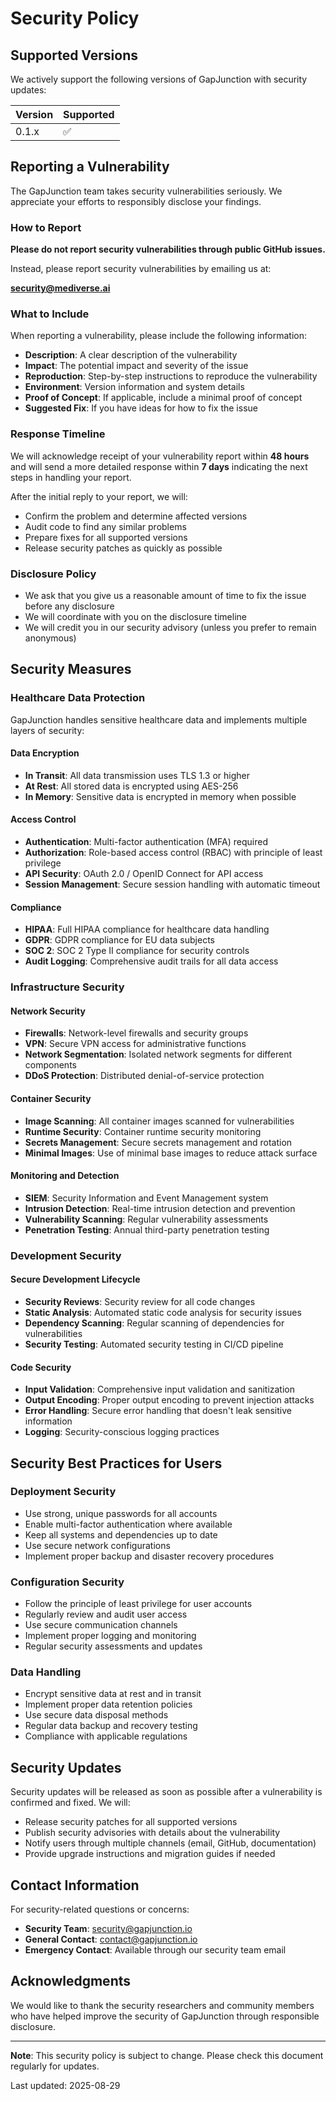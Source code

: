 # Security Policy

## Supported Versions

We actively support the following versions of GapJunction with security updates:

| Version | Supported          |
| ------- | ------------------ |
| 0.1.x   | :white_check_mark: |

## Reporting a Vulnerability

The GapJunction team takes security vulnerabilities seriously. We appreciate your efforts to responsibly disclose your findings.

### How to Report

**Please do not report security vulnerabilities through public GitHub issues.**

Instead, please report security vulnerabilities by emailing us at:

**<security@mediverse.ai>**

### What to Include

When reporting a vulnerability, please include the following information:

- **Description**: A clear description of the vulnerability
- **Impact**: The potential impact and severity of the issue
- **Reproduction**: Step-by-step instructions to reproduce the vulnerability
- **Environment**: Version information and system details
- **Proof of Concept**: If applicable, include a minimal proof of concept
- **Suggested Fix**: If you have ideas for how to fix the issue

### Response Timeline

We will acknowledge receipt of your vulnerability report within **48 hours** and will send a more detailed response within **7 days** indicating the next steps in handling your report.

After the initial reply to your report, we will:

- Confirm the problem and determine affected versions
- Audit code to find any similar problems
- Prepare fixes for all supported versions
- Release security patches as quickly as possible

### Disclosure Policy

- We ask that you give us a reasonable amount of time to fix the issue before any disclosure
- We will coordinate with you on the disclosure timeline
- We will credit you in our security advisory (unless you prefer to remain anonymous)

## Security Measures

### Healthcare Data Protection

GapJunction handles sensitive healthcare data and implements multiple layers of security:

#### Data Encryption

- **In Transit**: All data transmission uses TLS 1.3 or higher
- **At Rest**: All stored data is encrypted using AES-256
- **In Memory**: Sensitive data is encrypted in memory when possible

#### Access Control

- **Authentication**: Multi-factor authentication (MFA) required
- **Authorization**: Role-based access control (RBAC) with principle of least privilege
- **API Security**: OAuth 2.0 / OpenID Connect for API access
- **Session Management**: Secure session handling with automatic timeout

#### Compliance

- **HIPAA**: Full HIPAA compliance for healthcare data handling
- **GDPR**: GDPR compliance for EU data subjects
- **SOC 2**: SOC 2 Type II compliance for security controls
- **Audit Logging**: Comprehensive audit trails for all data access

### Infrastructure Security

#### Network Security

- **Firewalls**: Network-level firewalls and security groups
- **VPN**: Secure VPN access for administrative functions
- **Network Segmentation**: Isolated network segments for different components
- **DDoS Protection**: Distributed denial-of-service protection

#### Container Security

- **Image Scanning**: All container images scanned for vulnerabilities
- **Runtime Security**: Container runtime security monitoring
- **Secrets Management**: Secure secrets management and rotation
- **Minimal Images**: Use of minimal base images to reduce attack surface

#### Monitoring and Detection

- **SIEM**: Security Information and Event Management system
- **Intrusion Detection**: Real-time intrusion detection and prevention
- **Vulnerability Scanning**: Regular vulnerability assessments
- **Penetration Testing**: Annual third-party penetration testing

### Development Security

#### Secure Development Lifecycle

- **Security Reviews**: Security review for all code changes
- **Static Analysis**: Automated static code analysis for security issues
- **Dependency Scanning**: Regular scanning of dependencies for vulnerabilities
- **Security Testing**: Automated security testing in CI/CD pipeline

#### Code Security

- **Input Validation**: Comprehensive input validation and sanitization
- **Output Encoding**: Proper output encoding to prevent injection attacks
- **Error Handling**: Secure error handling that doesn't leak sensitive information
- **Logging**: Security-conscious logging practices

## Security Best Practices for Users

### Deployment Security

- Use strong, unique passwords for all accounts
- Enable multi-factor authentication where available
- Keep all systems and dependencies up to date
- Use secure network configurations
- Implement proper backup and disaster recovery procedures

### Configuration Security

- Follow the principle of least privilege for user accounts
- Regularly review and audit user access
- Use secure communication channels
- Implement proper logging and monitoring
- Regular security assessments and updates

### Data Handling

- Encrypt sensitive data at rest and in transit
- Implement proper data retention policies
- Use secure data disposal methods
- Regular data backup and recovery testing
- Compliance with applicable regulations

## Security Updates

Security updates will be released as soon as possible after a vulnerability is confirmed and fixed. We will:

- Release security patches for all supported versions
- Publish security advisories with details about the vulnerability
- Notify users through multiple channels (email, GitHub, documentation)
- Provide upgrade instructions and migration guides if needed

## Contact Information

For security-related questions or concerns:

- **Security Team**: <security@gapjunction.io>
- **General Contact**: <contact@gapjunction.io>
- **Emergency Contact**: Available through our security team email

## Acknowledgments

We would like to thank the security researchers and community members who have helped improve the security of GapJunction through responsible disclosure.

---

**Note**: This security policy is subject to change. Please check this document regularly for updates.

Last updated: 2025-08-29
